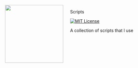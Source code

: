 <img src="assets/logo.svg" align="left" width="192px" height="192px"/>
<img align="left" width="0" height="192px" hspace="10"/>

Scripts

[![MIT License](https://img.shields.io/badge/license-MIT-007EC7.svg?style=flat-square)](/LICENSE)

A collection of scripts that I use

<br>
